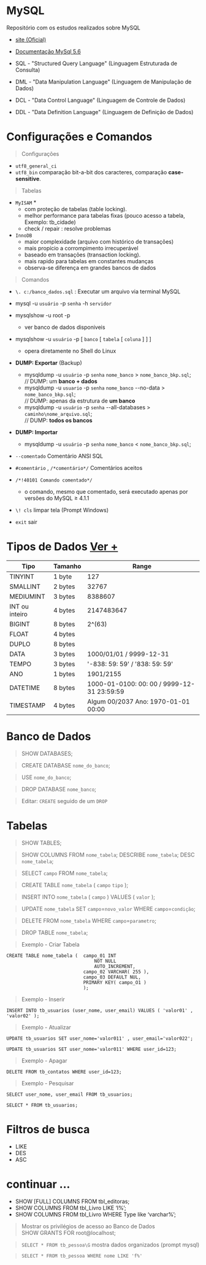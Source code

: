 # MySQL
Repositório com os estudos realizados sobre MySQL

- [site (Oficial)](https://www.mysql.com/)
- [Documentação MySql 5.6](https://dev.mysql.com/doc/refman/5.6/en/)

- SQL - "Structured Query Language" (Linguagem Estruturada de Consulta)

- DML - "Data Manipulation Language" (Linguagem de Manipulação de Dados)
- DCL - "Data Control Language" (Linguagem de Controle de Dados)
- DDL - "Data Definition Language" (Linguagem de Definição de Dados) 


# Configurações e Comandos

> Configurações
- `utf8_general_ci`
- `utf8_bin` comparação bit-a-bit dos caracteres, comparação **case-sensitive**.

> Tabelas
- `MyISAM` *
  - com proteção de tabelas (table locking). 
  - melhor performance para tabelas fixas (pouco acesso a tabela, Exemplo: tb_cidade)
  - check / repair : resolve problemas
- `InnoDB` 
  - maior complexidade (arquivo com histórico de transações)
  - mais propício a corrompimento irrecuperável 
  - baseado em transações (transaction locking).
  - mais rapido para tabelas em constantes mudanças
  - observa-se diferença em grandes bancos de dados

> Comandos
- `\. c:/banco_dados.sql` : Executar um arquivo via terminal MySQL  
  
- mysql -u `usuário` -p `senha` -h `servidor`

- mysqlshow -u root -p
  - ver banco de dados disponiveis

- mysqlshow -u `usuário` -p [ `banco` [ `tabela` [ `coluna` ] ] ]
  - opera diretamente no Shell do Linux

- **DUMP: Exportar** (Backup)
  - mysqldump -u `usuário` -p `senha` `nome_banco` > `nome_banco_bkp.sql`; <br> 
    // DUMP: um **banco + dados**
  - mysqldump -u `usuario` -p `senha` `nome_banco` --no-data > `nome_banco_bkp.sql`; <br> 
    // DUMP: apenas da estrutura de **um banco**
  - mysqldump -u `usuário` -p `senha` --all-databases > `caminho\nome_arquivo.sql`; <br>
    // DUMP: **todos os bancos** 

- **DUMP: Importar** 
  - mysqldump -u `usuário` -p `senha` `nome_banco` < `nome_banco_bkp.sql`; 

- `--comentado` Comentário ANSI SQL
- `#comentário` , `/*comentário*/`  Comentários aceitos
- `/*!40101 Comando comentado*/` 
  - o comando, mesmo que comentado, será executado apenas por versões do MySQL ≥ 4.1.1
- `\! cls` limpar tela (Prompt Windows)
- `exit` sair



# Tipos de Dados [Ver +](https://dev.mysql.com/doc/refman/8.0/en/precision-math-numbers.html)

|Tipo            | Tamanho  | Range    | 
|--              |--        |--        |
| TINYINT        |	1 byte	| 127 | 
| SMALLINT       |	2 bytes	| 32767|
| MEDIUMINT      |	3 bytes	| 8388607 |
| INT ou inteiro |	4 bytes	| 2147483647|
| BIGINT         |	8 bytes	| 2^(63) |
| FLOAT          |	4 bytes	| |
| DUPLO          |	8 bytes	| |
| DATA           |	3 bytes	| 1000/01/01 / 9999-12-31                    |
| TEMPO          |	3 bytes	| '-838: 59: 59' / '838: 59: 59'             |
| ANO            |	1 bytes	| 1901/2155                                  |
| DATETIME       |	8 bytes	| 1000-01-0100: 00: 00 / 9999-12-31 23:59:59 |
| TIMESTAMP      |	4 bytes	| Algum 00/2037 Ano: 1970-01-01 00:00        |


# Banco de Dados

> SHOW DATABASES;

> CREATE DATABASE `nome_do_banco`;

> USE `nome_do_banco`;

> DROP DATABASE `nome_banco`;

> Editar: `CREATE` seguido de um `DROP` 


# Tabelas

> SHOW TABLES;

> SHOW COLUMNS FROM `nome_tabela`;
> DESCRIBE `nome_tabela`;
> DESC `nome_tabela`;

> SELECT `campo` FROM `nome_tabela`;

> CREATE TABLE `nome_tabela` ( `campo` `tipo` );

> INSERT INTO `nome_tabela` ( `campo` ) VALUES ( `valor` );

> UPDATE `nome_tabela` SET `campo`=`novo_valor` WHERE `campo`=`condição`;

> DELETE FROM `nome_tabela` WHERE `campo`=`parametro`;

> DROP TABLE `nome_tabela`;

> Exemplo - Criar Tabela
~~~MySQL
CREATE TABLE nome_tabela (  campo_01 INT 
                                NOT NULL 
                                AUTO_INCREMENT,
                            campo_02 VARCHAR( 255 ),
                            campo_03 DEFAULT NUL,
                            PRIMARY KEY( campo_O1 )  
                            );
~~~

> Exemplo - Inserir
~~~MySQL
INSERT INTO tb_usuarios (user_nome, user_email) VALUES ( 'valor01' , 'valor02' );
~~~

> Exemplo - Atualizar
~~~MySQL
UPDATE tb_usuarios SET user_nome='valor011' , user_email='valor022';
~~~
~~~MySQL
UPDATE tb_usuarios SET user_nome='valor011' WHERE user_id=123;
~~~

> Exemplo - Apagar
~~~MySQL
DELETE FROM tb_contatos WHERE user_id=123;
~~~

> Exemplo - Pesquisar
~~~MySQL 
SELECT user_nome, user_email FROM tb_usuarios;
~~~

~~~MySQL
SELECT * FROM tb_usuarios;
~~~

# Filtros de busca
- LIKE
- DES
- ASC


# continuar ...
- SHOW [FULL] COLUMNS FROM tbl_editoras;
- SHOW COLUMNS FROM tbl_Livro LIKE ‘I%’;
- SHOW COLUMNS FROM tbl_Livro WHERE Type like ‘varchar%’;

> Mostrar os privilégios de acesso ao Banco de Dados <br>
> SHOW GRANTS FOR root@localhost;

> `SELECT * FROM tb_pessoa\G` mostra dados organizados (prompt mysql)

> `SELECT * FROM tb_pessoa WHERE nome LIKE 'f%' `
